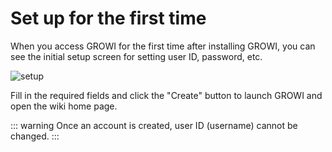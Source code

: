 # Set up for the first time

When you access GROWI for the first time after installing GROWI, you can see the initial setup screen for setting user ID, password, etc.

<img :src="$withBase('/assets/images/en/setup.png')" alt="setup">

Fill in the required fields and click the "Create" button to launch GROWI and open the wiki home page.

::: warning
Once an account is created, user ID (username) cannot be changed.
:::
